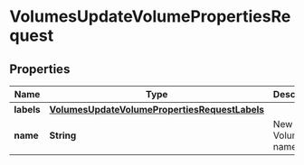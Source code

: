 

# VolumesUpdateVolumePropertiesRequest


## Properties

| Name | Type | Description | Notes |
|------------ | ------------- | ------------- | -------------|
|**labels** | [**VolumesUpdateVolumePropertiesRequestLabels**](VolumesUpdateVolumePropertiesRequestLabels.md) |  |  [optional] |
|**name** | **String** | New Volume name |  [optional] |



